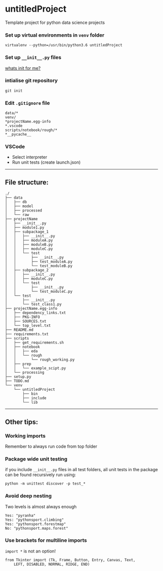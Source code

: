 # untitledProject
Template project for python data science projects

### Set up virtual environments in `venv` folder
```
virtualenv --python=/usr/bin/python3.6 untitledProject
```

### Set up `__init__.py` files
[whats init for me?](https://towardsdatascience.com/whats-init-for-me-d70a312da583)


### intialise git repository
```
git init
```

### Edit `.gitignore` file
```
data/*
venv/
*projectName.egg-info
*.vscode
scripts/notebook/rough/*
*__pycache__
```

### VSCode
- Select interpreter
- Run unit tests (create launch.json)

---
## File structure:
```
./
├── data
│   ├── db
│   ├── model
│   ├── processed
│   └── raw
├── projectName
│   ├── __init__.py
│   ├── module1.py
│   ├── subpackage_1
│   │   ├── __init__.py
│   │   ├── moduleA.py
│   │   ├── moduleB.py
│   │   ├── moduleC.py
│   │   └── test
│   │       ├── __init__.py
│   │       ├── test_moduleA.py
│   │       └── test_moduleB.py
│   ├── subpackage_2
│   │   ├── __init__.py
│   │   ├── moduleC.py
│   │   └── test
│   │       ├── __init__.py
│   │       └── test_moduleC.py
│   └── test
│       ├── __init__.py
│       └── test_class1.py
├── projectName.egg-info
│   ├── dependency_links.txt
│   ├── PKG-INFO
│   ├── SOURCES.txt
│   └── top_level.txt
├── README.md
├── requirements.txt
├── scripts
│   ├── get_requirements.sh
│   ├── notebook
│   │   ├── eda
│   │   └── rough
│   │       └── rough_working.py
│   ├── prep
│   │   └── example_scipt.py
│   └── processing
├── setup.py
├── TODO.md
└── venv
    └── untitledProject
        ├── bin
        ├── include
        └── lib
```
---

## Other tips:

### Working imports
Remember to always run code from top folder

### Package wide unit testing
if you include `__init__.py` files in all test folders, all unit tests in the package can be found recursively run using:
```
python -m unittest discover -p test_*
```


### Avoid deep nesting
Two levels is almost always enough
```
Yes: "pyranha"
Yes: "pythonsport.climbing"
Yes: "pythonsport.forestmap"
No: "pythonsport.maps.forest"
```

### Use brackets for multiline imports
`import *` is not an option!
```
from Tkinter import (Tk, Frame, Button, Entry, Canvas, Text,
    LEFT, DISABLED, NORMAL, RIDGE, END)

```

